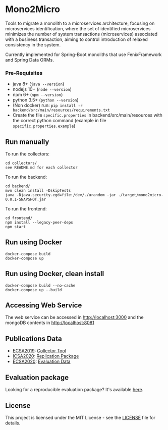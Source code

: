 # Mono2Micro

Tools to migrate a monolith to a microservices architecture, focusing on microservices identification, where the set of identified microservices minimizes the number of system transactions (microservices) associated with a business transaction, aiming to control introduction of relaxed consistency in the system.

Currently implemented for Spring-Boot monoliths that use FenixFramework and Spring Data ORMs.

### Pre-Requisites

- java 8+     (```java --version```)
- nodejs 10+  (```node --version```)
- npm 6+      (```npm --version```)
- python 3.5+   (```python --version```)
- (Non docker) run: ```pip install -r backend/src/main/resources/requirements.txt```
- Create the file ```specific.properties``` in backend/src/main/resources with the correct python command (example in file ```specific.properties.example```)

## Run manually

To run the collectors:

	cd collectors/
	see README.md for each collector

To run the backend:
	
	cd backend/
	mvn clean install -DskipTests
    java -Djava.security.egd=file:/dev/./urandom -jar ./target/mono2micro-0.0.1-SNAPSHOT.jar


To run the frontend:
	
	cd frontend/
	npm install --legacy-peer-deps
	npm start

## Run using Docker

    docker-compose build
    docker-compose up

## Run using Docker, clean install

    docker-compose build --no-cache
    docker-compose up --build

## Accessing Web Service

The web service can be accessed in <http://localhost:3000> and the mongoDB contents in <http://localhost:8081>

## Publications Data
- [ECSA2019](https://doi.org/10.1007/978-3-030-29983-5_3): [Collector Tool](https://github.com/socialsoftware/mono2micro/tree/master/collectors/java-callgraph)
- [ICSA2020](https://doi.org/10.1109/ICSA47634.2020.00024): [Replication Package](https://github.com/socialsoftware/mono2micro/tree/master/data/icsa2020)
- [ECSA2020](https://doi.org/10.1007/978-3-030-58923-3_3): [Evaluation Data](https://github.com/socialsoftware/mono2micro/tree/master/data/ecsa2020/evaluation)

## Evaluation package

Looking for a reproducible evaluation package? It's available [here](https://github.com/socialsoftware/mono2micro/tree/master/data/commit).

## License
This project is licensed under the MIT License - see the [LICENSE](https://github.com/socialsoftware/mono2micro/blob/master/LICENSE) file for details.
